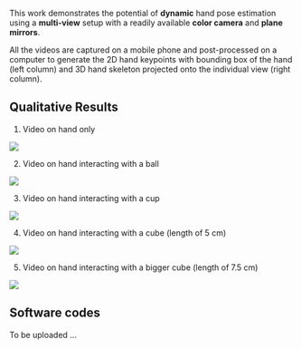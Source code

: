 This work demonstrates the potential of **dynamic** hand pose estimation using a **multi-view** setup with a readily available **color camera** and **plane mirrors**.

All the videos are captured on a mobile phone and post-processed on a computer to generate the 2D hand keypoints with bounding box of the hand (left column) and 3D hand skeleton projected onto the individual view (right column).

## Qualitative Results

1) Video on hand only
<img src="video/hand_only.gif">

2) Video on hand interacting with a ball
<img src="video/hand_with_ball.gif">

3) Video on hand interacting with a cup
<img src="video/hand_with_cup.gif">

4) Video on hand interacting with a cube (length of 5 cm)
<img src="video/hand_with_cube_small.gif">

5) Video on hand interacting with a bigger cube (length of 7.5 cm)
<img src="video/hand_with_cube_big.gif">

## Software codes
To be uploaded ...
